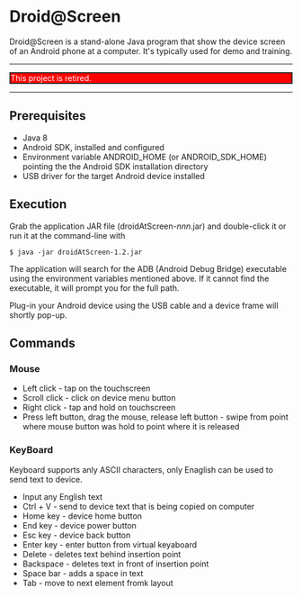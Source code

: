 # Droid@Screen #

Droid@Screen is a stand-alone Java program that show the device screen of an Android phone
at a computer. It's typically used for demo and training.

---------
<div style="background-color:red; color:white; border:2px solid #333;">This project is retired.</div>

---------

## Prerequisites ##

* Java 8
* Android SDK, installed and configured
* Environment variable ANDROID_HOME (or ANDROID_SDK_HOME) pointing the the Android SDK installation directory
* USB driver for the target Android device installed

## Execution ##

Grab the application JAR file (droidAtScreen-*nnn*.jar) and double-click it or
run it at the command-line with

    $ java -jar droidAtScreen-1.2.jar

The application will search for the ADB (Android Debug Bridge) executable using the environment variables mentioned above.
If it cannot find the executable, it will prompt you for the full path.

Plug-in your Android device using the USB cable and a device frame will shortly pop-up.

## Commands ##
 
 ### Mouse ###
 
 * Left click - tap on the touchscreen
 * Scroll click - click on device menu button
 * Right click - tap and hold on touchscreen
 * Press left button, drag the mouse, release left button - swipe from point where mouse button was hold to point where it is released

### KeyBoard ###
 Keyboard supports anly ASCII characters, only Enaglish can be used to send text to device.

 * Input any English text
 * Ctrl + V - send to device text that is being copied on computer
 * Home key - device home button
 * End key - device power button
 * Esc key - device back button
 * Enter key - enter button from virtual keyaboard
 * Delete - deletes text behind insertion point
 * Backspace - deletes text in front of insertion point
 * Space bar - adds a space in text
 * Tab - move to next element fromk layout
